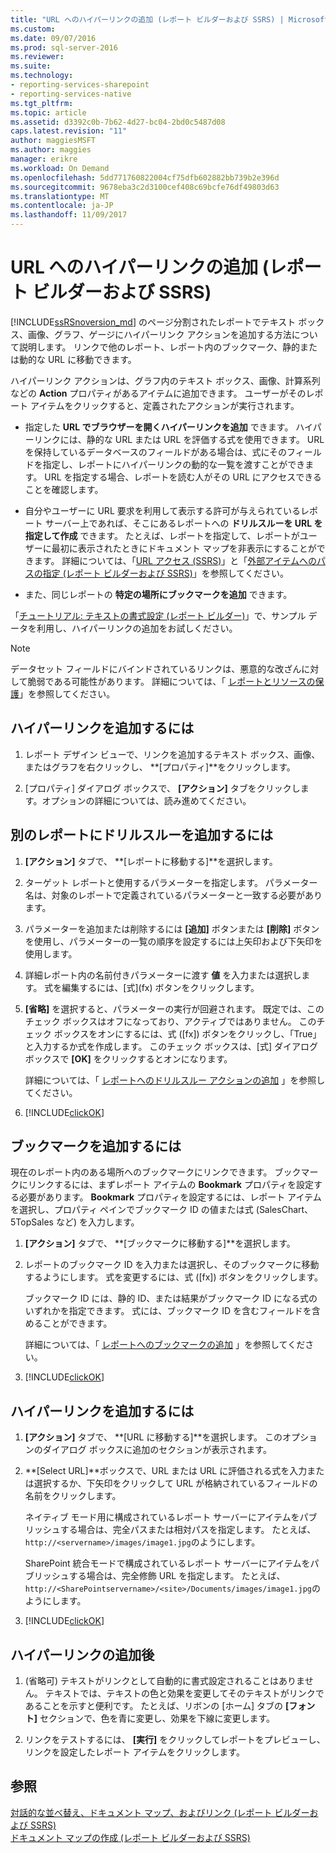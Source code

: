 ```yaml
---
title: "URL へのハイパーリンクの追加 (レポート ビルダーおよび SSRS) | Microsoft Docs"
ms.custom: 
ms.date: 09/07/2016
ms.prod: sql-server-2016
ms.reviewer: 
ms.suite: 
ms.technology:
- reporting-services-sharepoint
- reporting-services-native
ms.tgt_pltfrm: 
ms.topic: article
ms.assetid: d3392c0b-7b62-4d27-bc04-2bd0c5487d08
caps.latest.revision: "11"
author: maggiesMSFT
ms.author: maggies
manager: erikre
ms.workload: On Demand
ms.openlocfilehash: 5dd771760822004cf75dfb602882bb739b2e396d
ms.sourcegitcommit: 9678eba3c2d3100cef408c69bcfe76df49803d63
ms.translationtype: MT
ms.contentlocale: ja-JP
ms.lasthandoff: 11/09/2017
---
```

# <a name="add-a-hyperlink-to-a-url-report-builder-and-ssrs"></a>URL へのハイパーリンクの追加 (レポート ビルダーおよび SSRS)
[!INCLUDE[ssRSnoversion_md](../../includes/ssrsnoversion-md.md)]  のページ分割されたレポートでテキスト ボックス、画像、グラフ、ゲージにハイパーリンク アクションを追加する方法について説明します。 リンクで他のレポート、レポート内のブックマーク、静的または動的な URL に移動できます。 

 ハイパーリンク アクションは、グラフ内のテキスト ボックス、画像、計算系列などの **Action** プロパティがあるアイテムに追加できます。 ユーザーがそのレポート アイテムをクリックすると、定義されたアクションが実行されます。  
  
*   指定した **URL でブラウザーを開くハイパーリンクを追加** できます。 ハイパーリンクには、静的な URL または URL を評価する式を使用できます。 URL を保持しているデータベースのフィールドがある場合は、式にそのフィールドを指定し、レポートにハイパーリンクの動的な一覧を渡すことができます。 URL を指定する場合、レポートを読む人がその URL にアクセスできることを確認します。  
   
*  自分やユーザーに URL 要求を利用して表示する許可が与えられているレポート サーバー上であれば、そこにあるレポートへの **ドリルスルーを URL を指定して作成** できます。 たとえば、レポートを指定して、レポートがユーザーに最初に表示されたときにドキュメント マップを非表示にすることができます。 詳細については、「[URL アクセス &#40;SSRS&#41;](../../reporting-services/url-access-ssrs.md)」と「[外部アイテムへのパスの指定 &#40;レポート ビルダーおよび SSRS&#41;](../../reporting-services/report-design/specifying-paths-to-external-items-report-builder-and-ssrs.md)」を参照してください。
 
 *  また、同じレポートの **特定の場所にブックマークを追加** できます。 
  
「[チュートリアル: テキストの書式設定 &#40;レポート ビルダー&#41;](../../reporting-services/tutorial-format-text-report-builder.md)」で、サンプル データを利用し、ハイパーリンクの追加をお試しください。  
  
> [!NOTE]  
>  データセット フィールドにバインドされているリンクは、悪意的な改ざんに対して脆弱である可能性があります。 詳細については、「 [レポートとリソースの保護](../../reporting-services/security/secure-reports-and-resources.md)」を参照してください。  
  
## <a name="to-add-a-hyperlink-and"></a>ハイパーリンクを追加するには   
  
1.  レポート デザイン ビューで、リンクを追加するテキスト ボックス、画像、またはグラフを右クリックし、 **[プロパティ]**をクリックします。  
  
2.  [プロパティ] ダイアログ ボックスで、 **[アクション]** タブをクリックします。オプションの詳細については、読み進めてください。  

## <a name="-add-drillthrough-to-another-report"></a>別のレポートにドリルスルーを追加するには

1. **[アクション]** タブで、 **[レポートに移動する]**を選択します。 

2. ターゲット レポートと使用するパラメーターを指定します。 パラメーター名は、対象のレポートで定義されているパラメーターと一致する必要があります。 

3. パラメーターを追加または削除するには **[追加]** ボタンまたは **[削除]** ボタンを使用し、パラメーターの一覧の順序を設定するには上矢印および下矢印を使用します。

4.  詳細レポート内の名前付きパラメーターに渡す **値** を入力または選択します。 式を編集するには、[式]\(fx) ボタンをクリックします。

5. **[省略]** を選択すると、パラメーターの実行が回避されます。 既定では、このチェック ボックスはオフになっており、アクティブではありません。 このチェック ボックスをオンにするには、式 ([fx]) ボタンをクリックし、「True」と入力するか式を作成します。 このチェック ボックスは、[式] ダイアログ ボックスで **[OK]** をクリックするとオンになります。
  
   詳細については、「 [レポートへのドリルスルー アクションの追加](../../reporting-services/report-design/add-a-drillthrough-action-on-a-report-report-builder-and-ssrs.md) 」を参照してください。 
   
6. [!INCLUDE[clickOK](../../includes/clickok-md.md)]  
   
## <a name="-add-a-bookmark"></a>ブックマークを追加するには

現在のレポート内のある場所へのブックマークにリンクできます。 ブックマークにリンクするには、まずレポート アイテムの **Bookmark** プロパティを設定する必要があります。 **Bookmark** プロパティを設定するには、レポート アイテムを選択し、プロパティ ペインでブックマーク ID の値または式 (SalesChart、5TopSales など) を入力します。

1. **[アクション]** タブで、 **[ブックマークに移動する]**を選択します。 

2. レポートのブックマーク ID を入力または選択し、そのブックマークに移動するようにします。 式を変更するには、式 ([fx]) ボタンをクリックします。 

   ブックマーク ID には、静的 ID、または結果がブックマーク ID になる式のいずれかを指定できます。 式には、ブックマーク ID を含むフィールドを含めることができます。
   
   詳細については、「 [レポートへのブックマークの追加](../../reporting-services/report-design/add-a-bookmark-to-a-report-report-builder-and-ssrs.md) 」を参照してください。
   
3. [!INCLUDE[clickOK](../../includes/clickok-md.md)]  

## <a name="-add-a-hyperlink"></a>ハイパーリンクを追加するには 
  
1. **[アクション]** タブで、 **[URL に移動する]**を選択します。 このオプションのダイアログ ボックスに追加のセクションが表示されます。  
  
4.  **[Select URL]**ボックスで、URL または URL に評価される式を入力または選択するか、下矢印をクリックして URL が格納されているフィールドの名前をクリックします。 

    ネイティブ モード用に構成されているレポート サーバーにアイテムをパブリッシュする場合は、完全パスまたは相対パスを指定します。 たとえば、 `http://<servername>/images/image1.jpg`のようにします。 
    
    SharePoint 統合モードで構成されているレポート サーバーにアイテムをパブリッシュする場合は、完全修飾 URL を指定します。 たとえば、 `http://<SharePointservername>/<site>/Documents/images/image1.jpg`のようにします。
  
5.  [!INCLUDE[clickOK](../../includes/clickok-md.md)]  

## <a name="after-you-add-a-hyperlink"></a>ハイパーリンクの追加後
  
1.  (省略可) テキストがリンクとして自動的に書式設定されることはありません。 テキストでは、テキストの色と効果を変更してそのテキストがリンクであることを示すと便利です。 たとえば、リボンの [ホーム] タブの **[フォント]** セクションで、色を青に変更し、効果を下線に変更します。  
  
7.  リンクをテストするには、 **[実行]** をクリックしてレポートをプレビューし、リンクを設定したレポート アイテムをクリックします。  
  
## <a name="see-also"></a>参照  
 [対話的な並べ替え、ドキュメント マップ、およびリンク &#40;レポート ビルダーおよび SSRS&#41;](../../reporting-services/report-design/interactive-sort-document-maps-and-links-report-builder-and-ssrs.md)   
 [ドキュメント マップの作成 &#40;レポート ビルダーおよび SSRS&#41;](../../reporting-services/report-design/create-a-document-map-report-builder-and-ssrs.md)  
  
  
